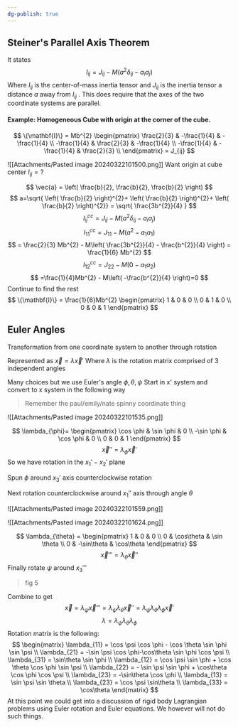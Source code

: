 ```yaml
---
dg-publish: true
---
```

## Steiner's Parallel Axis Theorem
It states 
$$
I_{ij} = J_{ij} - M(a^{2} \delta_{ij} - a_{i}a_{j})
$$
Where $I_{ij}$ is the center-of-mass inertia tensor and $J_{ij}$ is the inertia tensor a distance $a$ away from  $I_{ij}$ . This does require that the axes of the two coordinate systems are parallel.

#### Example: Homogeneous Cube with origin at the corner of the cube. 

$$
\{\mathbf{I}\} = Mb^{2} \begin{pmatrix}
\frac{2}{3} & -\frac{1}{4} & -\frac{1}{4}   \\
-\frac{1}{4} & \frac{2}{3} & -\frac{1}{4}   \\
-\frac{1}{4} & -\frac{1}{4} & \frac{2}{3} \\
\end{pmatrix} = J_{ij}
$$

![[Attachments/Pasted image 20240322101500.png]]
Want origin at cube center 
$I_{ij}=?$

$$
\vec{a} = \left( \frac{b}{2}, \frac{b}{2}, \frac{b}{2} \right)
$$
$$
a=\sqrt{ \left( \frac{b}{2} \right)^{2}+ \left( \frac{b}{2} \right)^{2}+ \left( \frac{b}{2} \right)^{2}} = \sqrt{ \frac{3b^{2}}{4} }
$$
$$
I^{cc}_{ij}= J_{ij} - M(a^{2} \delta_{ij} - a_{i}a_{j})
$$
$$
I_{11}^{cc} =J_{11} - M(a^{2}-a_{1}a_{1})
$$
$$
= \frac{2}{3} Mb^{2} - M\left( \frac{3b^{2}}{4} - \frac{b^{2}}{4}  \right) = \frac{1}{6} Mb^{2}
$$
$$
I_{12}^{cc} = J_{22} - M(0-a_{1}a_{2})
$$
$$
=\frac{1}{4}Mb^{2} - M\left( -\frac{b^{2}}{4} \right)=0
$$
Continue to find the rest
$$
\{\mathbf{I}\} = \frac{1}{6}Mb^{2} \begin{pmatrix}
1 & 0 & 0 \\
0 & 1 & 0 \\
0 & 0 & 1
\end{pmatrix}
$$

## Euler Angles

Transformation from one coordinate system to another through rotation 

Represented as $\vec{x}=\lambda \vec{x}'$
Where $\lambda$ is the rotation matrix comprised of 3 independent angles 

Many choices but we use Euler's angle $\phi,\theta,\psi$
Start in x' system and convert to x system in the following way

> Remember the paul/emily/nate spinny coordinate thing

![[Attachments/Pasted image 20240322101535.png]]

$$
\lambda_{\phi}= \begin{pmatrix}
\cos \phi & \sin \phi & 0 \\
-\sin \phi & \cos \phi & 0 \\
0 & 0 & 1
\end{pmatrix}
$$
$$
\vec{x}'' = \lambda_{\phi} \vec{x}'
$$
So we have rotation in the $x_{1}'-x_{2}'$ plane

Spun $\phi$ around $x_{3}'$ axis 
counterclockwise rotation 

Next rotation counterclockwise around $x_{1}''$ axis through angle $\theta$ 

![[Attachments/Pasted image 20240322101559.png]]

![[Attachments/Pasted image 20240322101624.png]]

$$
\lambda_{\theta} = \begin{pmatrix}
 1 & 0 & 0 \\
0 & \cos\theta & \sin \theta  \\
0  & -\sin\theta & \cos\theta
\end{pmatrix}
$$
$$
\vec{x} ''' = \lambda_{\theta} \vec{x}''
$$
Finally rotate $\psi$ around $x_{3}'''$
> fig 5 


Combine to get
$$
\vec{x} = \lambda_{\psi} \vec{x}''' = \lambda_{\psi}\lambda_{\theta}\vec{x}'' = \lambda_{\psi} \lambda_{\theta}\lambda_{\phi}\vec{x}'
$$
$$
\lambda = \lambda_{\psi}\lambda_{\theta}\lambda_{\phi}
$$
Rotation matrix is the following: 
$$
\begin{matrix}
\lambda_{11} = \cos \psi \cos \phi - \cos \theta \sin \phi \sin \psi \\
\lambda_{21} = -\sin \psi \cos \phi-\cos\theta \sin \phi \cos \psi \\
\lambda_{31} = \sin\theta \sin \phi \\
\lambda_{12} = \cos \psi \sin \phi  + \cos \theta \cos \phi \sin \psi \\
\lambda_{22} = - \sin \psi \sin \phi + \cos\theta \cos \phi \cos \psi \\
\lambda_{23} = -\sin\theta \cos \phi \\
\lambda_{13} = \sin \psi \sin \theta  \\
\lambda_{23} = \cos \psi \sin\theta \\
\lambda_{33} = \cos\theta
\end{matrix}
$$
At this point we could get into a discussion of rigid body Lagrangian problems using Euler rotation and Euler equations. We however will not do such things. 
 